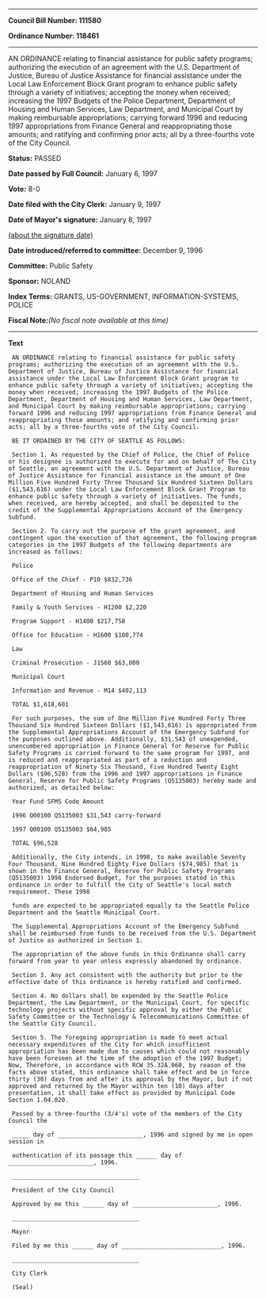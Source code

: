 

********

**Council Bill Number: 111580**
   
**Ordinance Number: 118461**
********

 AN ORDINANCE relating to financial assistance for public safety programs; authorizing the execution of an agreement with the U.S. Department of Justice, Bureau of Justice Assistance for financial assistance under the Local Law Enforcement Block Grant program to enhance public safety through a variety of initiatives; accepting the money when received; increasing the 1997 Budgets of the Police Department, Department of Housing and Human Services, Law Department, and Municipal Court by making reimbursable appropriations; carrying forward 1996 and reducing 1997 appropriations from Finance General and reappropriating those amounts; and ratifying and confirming prior acts; all by a three-fourths vote of the City Council.

**Status:** PASSED
   
**Date passed by Full Council:** January 6, 1997
   
**Vote:** 8-0
   
**Date filed with the City Clerk:** January 9, 1997
   
**Date of Mayor's signature:** January 8, 1997
   
[(about the signature date)](/~public/approvaldate.htm)
   
   
   
**Date introduced/referred to committee:** December 9, 1996
   
**Committee:** Public Safety
   
**Sponsor:** NOLAND
   
   
**Index Terms:** GRANTS, US-GOVERNMENT, INFORMATION-SYSTEMS, POLICE

**Fiscal Note:**_(No fiscal note available at this time)_

********

**Text**
   
```
 AN ORDINANCE relating to financial assistance for public safety programs; authorizing the execution of an agreement with the U.S. Department of Justice, Bureau of Justice Assistance for financial assistance under the Local Law Enforcement Block Grant program to enhance public safety through a variety of initiatives; accepting the money when received; increasing the 1997 Budgets of the Police Department, Department of Housing and Human Services, Law Department, and Municipal Court by making reimbursable appropriations; carrying forward 1996 and reducing 1997 appropriations from Finance General and reappropriating those amounts; and ratifying and confirming prior acts; all by a three-fourths vote of the City Council.

 BE IT ORDAINED BY THE CITY OF SEATTLE AS FOLLOWS:

 Section 1. As requested by the Chief of Police, the Chief of Police or his designee is authorized to execute for and on behalf of The City of Seattle, an agreement with the U.S. Department of Justice, Bureau of Justice Assistance for financial assistance in the amount of One Million Five Hundred Forty Three Thousand Six Hundred Sixteen Dollars ($1,543,616) under the Local Law Enforcement Block Grant Program to enhance public safety through a variety of initiatives. The funds, when received, are hereby accepted, and shall be deposited to the credit of the Supplemental Appropriations Account of the Emergency Subfund.

 Section 2. To carry out the purpose of the grant agreement, and contingent upon the execution of that agreement, the following program categories in the 1997 Budgets of the following departments are increased as follows:

 Police

 Office of the Chief - P10 $832,736

 Department of Housing and Human Services

 Family & Youth Services - H1200 $2,220

 Program Support - H1400 $217,758

 Office for Education - H1600 $100,774

 Law

 Criminal Prosecution - J1560 $63,000

 Municipal Court

 Information and Revenue - M14 $402,113

 TOTAL $1,618,601

 For such purposes, the sum of One Million Five Hundred Forty Three Thousand Six Hundred Sixteen Dollars ($1,543,616) is appropriated from the Supplemental Appropriations Account of the Emergency Subfund for the purposes outlined above. Additionally, $31,543 of unexpended, unencumbered appropriation in Finance General for Reserve for Public Safety Programs is carried forward to the same program for 1997, and is reduced and reappropriated as part of a reduction and reappropriation of Ninety Six Thousand, Five Hundred Twenty Eight Dollars ($96,528) from the 1996 and 1997 appropriations in Finance General, Reserve for Public Safety Programs (Q5135003) hereby made and authorized, as detailed below:

 Year Fund SFMS Code Amount

 1996 Q00100 Q5135003 $31,543 carry-forward

 1997 Q00100 Q5135003 $64,985

 TOTAL $96,528

 Additionally, the City intends, in 1998, to make available Seventy Four Thousand, Nine Hundred Eighty Five Dollars ($74,985) that is shown in the Finance General, Reserve for Public Safety Programs (Q5135003) 1998 Endorsed Budget, for the purposes stated in this ordinance in order to fulfill the City of Seattle's local match requirement. These 1998

 funds are expected to be appropriated equally to the Seattle Police Department and the Seattle Municipal Court.

 The Supplemental Appropriations Account of the Emergency Subfund shall be reimbursed from funds to be received from the U.S. Department of Justice as authorized in Section 1.

 The appropriation of the above funds in this Ordinance shall carry forward from year to year unless expressly abandoned by ordinance.

 Section 3. Any act consistent with the authority but prior to the effective date of this ordinance is hereby ratified and confirmed.

 Section 4. No dollars shall be expended by the Seattle Police Department, the Law Department, or the Municipal Court, for specific technology projects without specific approval by either the Public Safety Committee or the Technology & Telecommunications Committee of the Seattle City Council.

 Section 5. The foregoing appropriation is made to meet actual necessary expenditures of the City for which insufficient appropriation has been made due to causes which could not reasonably have been foreseen at the time of the adoption of the 1997 Budget; Now, Therefore, in accordance with RCW 35.32A.060, by reason of the facts above stated, this ordinance shall take effect and be in force thirty (30) days from and after its approval by the Mayor, but if not approved and returned by the Mayor within ten (10) days after presentation, it shall take effect as provided by Municipal Code Section 1.04.020.

 Passed by a three-fourths (3/4's) vote of the members of the City Council the

 _____ day of ________________________, 1996 and signed by me in open session in

 authentication of its passage this ______ day of ________________________, 1996.

 ____________________________________

 President of the City Council

 Approved by me this ______ day of ________________________, 1996.

 ____________________________________

 Mayor

 Filed by me this ______ day of ____________________________, 1996.

 ____________________________________

 City Clerk

 (Seal)

```
